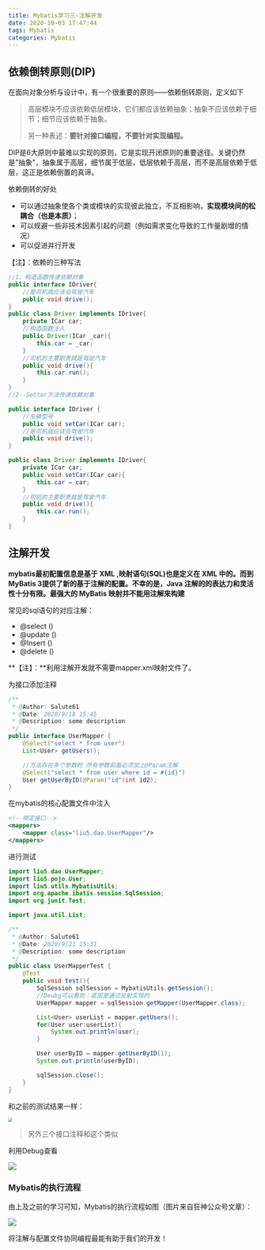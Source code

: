 ```yaml
---
title: Mybatis学习三-注解开发
date: 2020-10-03 17:47:44
tags: Mybatis
categories: Mybatis
---
```


## 依赖倒转原则(DIP)

在面向对象分析与设计中，有一个很重要的原则——依赖倒转原则，定义如下

> 高层模块不应该依赖低层模块，它们都应该依赖抽象；抽象不应该依赖于细节；细节应该依赖于抽象。
>
> 另一种表述：**要针对接口编程，不要针对实现编程。**

DIP是6大原则中最难以实现的原则，它是实现开闭原则的重要途径。关键仍然是"抽象"，抽象属于高层，细节属于低层，低层依赖于高层，而不是高层依赖于低层，这正是依赖倒置的真谛。

依赖倒转的好处

- 可以通过抽象使各个类或模块的实现彼此独立，不互相影响，**实现模块间的松耦合（也是本质）**；
- 可以规避一些非技术因素引起的问题（例如需求变化导致的工作量剧增的情况）
- 可以促进并行开发

<!--more-->

【注】：依赖的三种写法

```java
//1、构造函数传递依赖对象
public interface IDriver{
	//是司机就应该会驾驶汽车
	public void drive();
}
public class Driver implements IDriver{
	private ICar car;
	//构造函数注入
	public Driver(ICar _car){
		this.car = _car;
	}	
	//司机的主要职责就是驾驶汽车
	public void drive(){
		this.car.run();
	}
}
//2--Setter方法传递依赖对象 

public interface IDriver {
	//车辆型号
	public void setCar(ICar car);
	//是司机就应该会驾驶汽车
	public void drive();
}

public class Driver implements IDriver{
	private ICar car;
	public void setCar(ICar car){
		this.car = car;
	}
	//司机的主要职责就是驾驶汽车
	public void drive(){
		this.car.run();
	}
}
```





## 注解开发

**mybatis最初配置信息是基于 XML ,映射语句(SQL)也是定义在 XML 中的。而到MyBatis 3提供了新的基于注解的配置。不幸的是，Java 注解的的表达力和灵活性十分有限。最强大的 MyBatis 映射并不能用注解来构建**

常见的sql语句的对应注解：

- @select ()
- @update ()
- @Insert ()
- @delete ()

**【注】：**利用注解开发就不需要mapper.xml映射文件了。

为接口添加注释

```java
/**
 * @Author: Salute61
 * @Date: 2020/9/18 15:45
 * @Description: some description
 */
public interface UserMapper {
    @Select("select * from user")
    List<User> getUsers();

    //方法存在多个参数时 所有参数前面必须加上@Param注解
    @Select("select * from user where id = #{id}")
    User getUserByID(@Param("id")int id2);
}
```

在mybatis的核心配置文件中注入

```xml
<!--绑定接口-->
<mappers>
    <mapper class="liu5.dao.UserMapper"/>
</mappers>
```

进行测试

```java
import liu5.dao.UserMapper;
import liu5.pojo.User;
import liu5.utils.MybatisUtils;
import org.apache.ibatis.session.SqlSession;
import org.junit.Test;

import java.util.List;

/**
 * @Author: Salute61
 * @Date: 2020/9/21 15:31
 * @Description: some description
 */
public class UserMapperTest {
    @Test
    public void test(){
        SqlSession sqlSession = MybatisUtils.getSession();
        //Deubg可以看到：底层是通过反射实现的
        UserMapper mapper = sqlSession.getMapper(UserMapper.class);

        List<User> userList = mapper.getUsers();
        for(User user:userList){
            System.out.println(user);
        }

        User userByID = mapper.getUserByID(1);
        System.out.println(userByID);

        sqlSession.close();
    }
}
```

和之前的测试结果一样：

<img src="http://img2.salute61.top/Mybatis%E6%B3%A8%E8%A7%A3%E5%BC%80%E5%8F%9101.png" style="zoom:50%;" />

> 另外三个接口注释和这个类似

利用Debug查看

![](http://img2.salute61.top/Mybatis%E6%B3%A8%E8%A7%A3%E5%BC%80%E5%8F%9102.png)



### Mybatis的执行流程

由上及之前的学习可知，Mybatis的执行流程如图（图片来自狂神公众号文章）：

![](http://img2.salute61.top/Mybatis%E6%B3%A8%E8%A7%A3%E5%BC%80%E5%8F%9103.png)

将注解与配置文件协同编程最能有助于我们的开发！